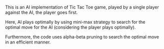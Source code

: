 This is an AI implementation of Tic Tac Toe game, played by a single player against the AI, the player goes first.

Here, AI plays optimally by using mini-max strategy to search for the optimal move for the AI (considering the player plays optimally).

Furthermore, the code uses alpha-beta pruning to search the optimal move in an efficient manner.
